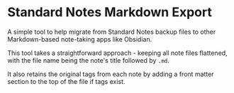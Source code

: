 # Standard Notes Markdown Export

A simple tool to help migrate from Standard Notes backup files to other Markdown-based note-taking apps like Obsidian.

This tool takes a straightforward approach - keeping all note files flattened, with the file name being the note's title followed by `.md`.

It also retains the original tags from each note by adding a front matter section to the top of the file if tags exist.
